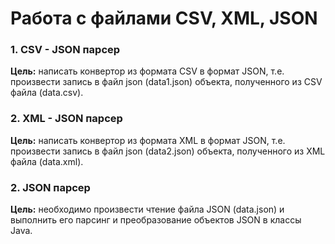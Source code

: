 # Работа с файлами CSV, XML, JSON
### 1. CSV - JSON парсер
**Цель:** написать конвертор из формата CSV в формат JSON, т.е. произвести запись в файл json (data1.json) объекта, полученного из CSV файла (data.csv).

### 2. XML - JSON парсер
**Цель:** написать конвертор из формата XML в формат JSON, т.е. произвести запись в файл json (data2.json) объекта, полученного из XML файла (data.xml).

### 2. JSON парсер
**Цель:** необходимо произвести чтение файла JSON (data.json) и выполнить его парсинг и преобразование объектов JSON в классы Java.